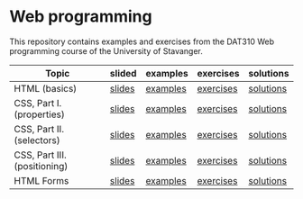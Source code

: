 # Web programming

This repository contains examples and exercises from the DAT310 Web programming course of the University of Stavanger.

| Topic | slided | examples | exercises | solutions |
| --- | --- | --- | --- | --- |
| HTML (basics) | [slides](https://speakerdeck.com/kbalog/web-programming-html) | [examples](examples/html/basics) | [exercises](exercises/html/basics) | [solutions](solutions/html/basics) |
| CSS, Part I. (properties) | [slides](https://speakerdeck.com/kbalog/web-programming-css-part-i) | [examples](examples/css/properties) | [exercises](exercises/css/properties) | [solutions](solutions/css/properties) |
| CSS, Part II. (selectors) | [slides](https://speakerdeck.com/kbalog/web-programming-css-part-ii) | [examples](examples/css/selectors) | [exercises](exercises/css/selectors) | [solutions](solutions/css/selectors) |
| CSS, Part III. (positioning) | [slides](https://speakerdeck.com/kbalog/web-programming-css-part-iii) | [examples](examples/css/positioning) | [exercises](exercises/css/positioning) | [solutions](solutions/css/positioning) |
| HTML Forms | [slides](https://speakerdeck.com/kbalog/web-programming-html-forms) | [examples](examples/html/forms) | [exercises](exercises/html/forms) | [solutions](solutions/html/forms) |

